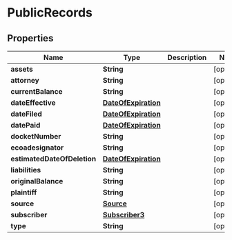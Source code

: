 

# PublicRecords


## Properties

| Name | Type | Description | Notes |
|------------ | ------------- | ------------- | -------------|
|**assets** | **String** |  |  [optional] |
|**attorney** | **String** |  |  [optional] |
|**currentBalance** | **String** |  |  [optional] |
|**dateEffective** | [**DateOfExpiration**](DateOfExpiration.md) |  |  [optional] |
|**dateFiled** | [**DateOfExpiration**](DateOfExpiration.md) |  |  [optional] |
|**datePaid** | [**DateOfExpiration**](DateOfExpiration.md) |  |  [optional] |
|**docketNumber** | **String** |  |  [optional] |
|**ecoadesignator** | **String** |  |  [optional] |
|**estimatedDateOfDeletion** | [**DateOfExpiration**](DateOfExpiration.md) |  |  [optional] |
|**liabilities** | **String** |  |  [optional] |
|**originalBalance** | **String** |  |  [optional] |
|**plaintiff** | **String** |  |  [optional] |
|**source** | [**Source**](Source.md) |  |  [optional] |
|**subscriber** | [**Subscriber3**](Subscriber3.md) |  |  [optional] |
|**type** | **String** |  |  [optional] |



